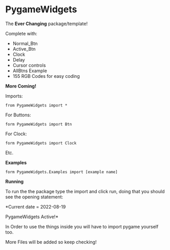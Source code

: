 # PygameWidgets


The **Ever Changing** package/template!

Complete with:

* Normal_Btn
* Active_Btn
* Clock
* Delay
* Cursor controls
* AllBtns Example
* 155 RGB Codes for easy coding

**More Coming!**

Imports:

```from PygameWidgets import *```

For Buttons:

```form PygameWidgets import Btn```

For Clock:

```form PygameWidgets import Clock```

Etc.

**Examples**

```form PygameWidgets.Examples import [example name]```

**Running**

To run the the package type the import and click run,
doing that you should see the opening statement:

*Current date = 2022-08-19 

PygameWidgets Active!*

In Order to use the things inside you will have to import pygame yourself too.

More Files will be added so keep checking!
